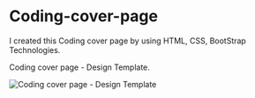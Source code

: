 # Coding-cover-page
I created this Coding cover page by using HTML, CSS, BootStrap Technologies.

Coding cover page - Design Template.



![Coding cover page - Design Template](https://github.com/ra-ghava/Coding-cover-page/assets/146189602/9f19790d-ed28-4390-b3f5-dc935fe72a00)

